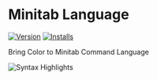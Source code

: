 # Minitab Language
[![Version](http://vsmarketplacebadge.apphb.com/version/dbgriffith01.minitab.svg)](https://marketplace.visualstudio.com/items?itemName=dbgriffith01.minitab)
[![Installs](http://vsmarketplacebadge.apphb.com/installs/dbgriffith01.minitab.svg)](https://marketplace.visualstudio.com/items?itemName=dbgriffith01.minitab)

Bring Color to Minitab Command Language

![Syntax Highlights](https://github.com/dbgriffith01/Minitab_Syntax/tree/master/images/syntax_highlight.png)






